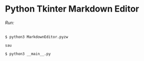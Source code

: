 #  Python Tkinter Markdown Editor
###### Run:
```
$ python3 MarkdownEditor.pyzw

sau

$ python3 __main__.py
``` 
